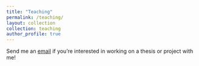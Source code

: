 ```yaml
---
title: "Teaching"
permalink: /teaching/
layout: collection
collection: teaching
author_profile: true
---
```


Send me an [email](mailto:luca.schmidt@university.edu) if you’re interested in working on a thesis or project with me!



